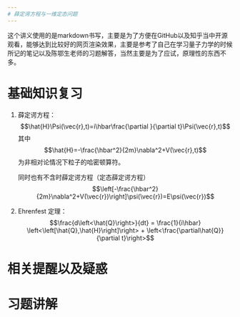 ```yaml
---
# 薛定谔方程与一维定态问题
---
```


这个讲义使用的是markdown书写，主要是为了方便在GitHub以及知乎当中开源观看，能够达到比较好的网页渲染效果，主要是参考了自己在学习量子力学的时候所记的笔记以及陈鄂生老师的习题解答，当然主要是为了应试，原理性的东西不多。


# 基础知识复习

1. 薛定谔方程：
    $$\hat{H}\Psi(\vec{r},t)=i\hbar\frac{\partial }{\partial t}\Psi(\vec{r},t)$$
    其中
    $$\hat{H}=-\frac{\hbar^2}{2m}\nabla^2+V(\vec{r},t)$$
    为非相对论情况下粒子的哈密顿算符。

    同时也有不含时薛定谔方程（定态薛定谔方程）
    $$\left[-\frac{\hbar^2}{2m}\nabla^2+V(\vec{r})\right]\psi(\vec{r})=E\psi(\vec{r})$$
2. Ehrenfest 定理：
    $$\frac{d\left<\hat{Q}\right>}{dt} = \frac{1}{i\hbar} \left<\left[\hat{Q},\hat{H}\right]\right> + \left<\frac{\partial\hat{Q}}{\partial t}\right>$$
# 相关提醒以及疑惑


# 习题讲解